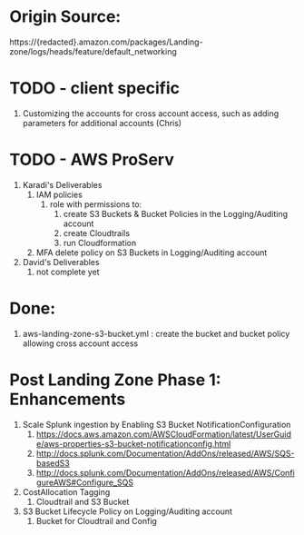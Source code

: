 # Origin Source: 
https://{redacted}.amazon.com/packages/Landing-zone/logs/heads/feature/default_networking

# TODO - client specific
1. Customizing the accounts for cross account access, such as adding parameters for additional accounts (Chris)

# TODO - AWS ProServ 
1. Karadi's Deliverables
   1. IAM policies  
      1. role with permissions to:  
         1. create S3 Buckets & Bucket Policies in the Logging/Auditing account  
         2. create Cloudtrails
         3. run Cloudformation 
   2. MFA delete policy on S3 Buckets in Logging/Auditing account     
2. David's Deliverables  
   1. not complete yet  

# Done:
1. aws-landing-zone-s3-bucket.yml : create the bucket and bucket policy allowing cross account access 

# Post Landing Zone Phase 1: Enhancements
1. Scale Splunk ingestion by Enabling S3 Bucket NotificationConfiguration  
   1. https://docs.aws.amazon.com/AWSCloudFormation/latest/UserGuide/aws-properties-s3-bucket-notificationconfig.html  
   2. http://docs.splunk.com/Documentation/AddOns/released/AWS/SQS-basedS3  
   3. http://docs.splunk.com/Documentation/AddOns/released/AWS/ConfigureAWS#Configure_SQS  
2. CostAllocation Tagging  
   1. Cloudtrail and S3 Bucket  
3. S3 Bucket Lifecycle Policy on Logging/Auditing account  
   1. Bucket for Cloudtrail and Config  
